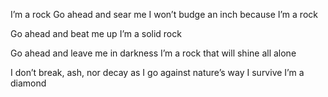 I’m a rock
Go ahead and sear me
I won’t budge an inch because I’m a rock

Go ahead and beat me up
I’m a solid rock

Go ahead and leave me in darkness
I’m a rock that will shine all alone

I don’t break, ash, nor decay as I go against nature’s way
I survive
I’m a diamond
